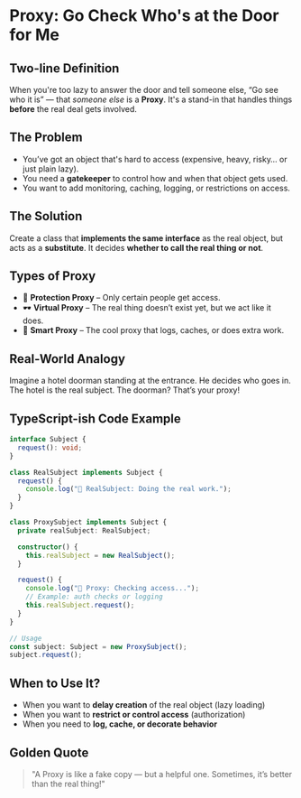 # Proxy: Go Check Who's at the Door for Me

## Two-line Definition

When you're too lazy to answer the door and tell someone else, “Go see who it is” — that _someone else_ is a **Proxy**. It's a stand-in that handles things **before** the real deal gets involved.

## The Problem

- You’ve got an object that's hard to access (expensive, heavy, risky… or just plain lazy).
- You need a **gatekeeper** to control how and when that object gets used.
- You want to add monitoring, caching, logging, or restrictions on access.

## The Solution

Create a class that **implements the same interface** as the real object, but acts as a **substitute**. It decides **whether to call the real thing or not**.

## Types of Proxy

- 🔐 **Protection Proxy** – Only certain people get access.
- 🕶️ **Virtual Proxy** – The real thing doesn’t exist yet, but we act like it does.
- 🧠 **Smart Proxy** – The cool proxy that logs, caches, or does extra work.

## Real-World Analogy

Imagine a hotel doorman standing at the entrance. He decides who goes in. The hotel is the real subject. The doorman? That’s your proxy!

## TypeScript-ish Code Example

```ts
interface Subject {
  request(): void;
}

class RealSubject implements Subject {
  request() {
    console.log("🎯 RealSubject: Doing the real work.");
  }
}

class ProxySubject implements Subject {
  private realSubject: RealSubject;

  constructor() {
    this.realSubject = new RealSubject();
  }

  request() {
    console.log("🛂 Proxy: Checking access...");
    // Example: auth checks or logging
    this.realSubject.request();
  }
}

// Usage
const subject: Subject = new ProxySubject();
subject.request();
```

## When to Use It?

- When you want to **delay creation** of the real object (lazy loading)
- When you want to **restrict or control access** (authorization)
- When you need to **log, cache, or decorate behavior**

## Golden Quote

> "A Proxy is like a fake copy — but a helpful one. Sometimes, it’s better than the real thing!"
